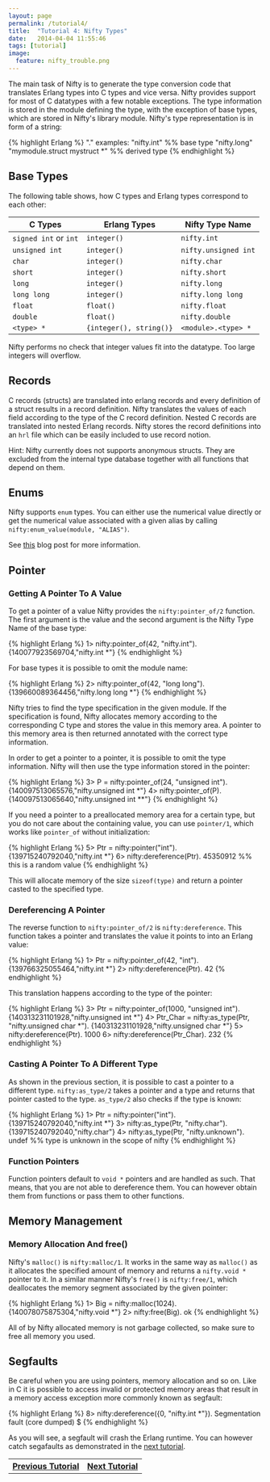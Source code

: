 ```yaml
---
layout: page
permalink: /tutorial4/
title:  "Tutorial 4: Nifty Types"
date:   2014-04-04 11:55:46
tags: [tutorial]
image:
  feature: nifty_trouble.png
---
```


The main task of Nifty is to generate the type conversion code that translates
Erlang types into C types and vice versa. Nifty provides support for most of
C datatypes with a few notable exceptions. The type information is stored
in the module defining the type, with the exception of base types, which are
stored in Nifty's library module. Nifty's type representation is in form of a
string:

{% highlight Erlang %}
"<module>.<type>"
examples:
"nifty.int" %% base type
"nifty.long"
"mymodule.struct mystruct *" %% derived type
{% endhighlight %}

## Base Types
The following table shows, how C types and Erlang types correspond to each other:

| C Types                                  | Erlang Types                 | Nifty Type Name
|------------------------------------------|------------------------------|---------------------------
| ```signed int``` or ```int```            | ```integer()```              | ```nifty.int```
| ```unsigned int```                       | ```integer()```              | ```nifty.unsigned int```
| ```char```                               | ```integer()```              | ```nifty.char```
| ```short```                              | ```integer()```              | ```nifty.short```
| ```long```                               | ```integer()```              | ```nifty.long```
| ```long long```                          | ```integer()```              | ```nifty.long long```
| ```float```                              | ```float()```                | ```nifty.float```
| ```double```                             | ```float()```                | ```nifty.double```
| ```<type> *```                           | ```{integer(), string()}```  | ```<module>.<type> *```

Nifty performs no check that integer values fit into the datatype. Too large integers will overflow.

## Records
C records (structs) are translated into erlang records and every definition of a struct results
in a record definition. Nifty translates the values of each field according to the type
of the C record definition. Nested C records are translated into nested Erlang records.
Nifty stores the record definitions into an `hrl` file which can be easily included to use
record notion.

Hint: Nifty currently does not supports anonymous structs. They are excluded from the
internal type database together with all functions that depend on them.

## Enums
Nifty supports `enum` types. You can either use the numerical value directly or get the
numerical value associated with a given alias by calling `nifty:enum_value(module, "ALIAS")`.

See <a  href="{{ site.url }}/news/support-for-enums/">this</a> blog post for more information.

## Pointer

### Getting A Pointer To A Value
To get a pointer of a value Nifty provides the `nifty:pointer_of/2` function. The first argument
is the value and the second argument is the Nifty Type Name of the base type:

{% highlight Erlang %}
1> nifty:pointer_of(42, "nifty.int").
{140077923569704,"nifty.int *"}
{% endhighlight %}

For base types it is possible to omit the module name:

{% highlight Erlang %}
2> nifty:pointer_of(42, "long long").
{139660089364456,"nifty.long long *"}
{% endhighlight %}

Nifty tries to find the type specification in the given module. If the specification is found,
Nifty allocates memory according to the corresponding C type and stores the value in this memory
area. A pointer to this memory area is then returned annotated with the correct type information.

In order to get a pointer to a pointer, it is possible to omit the type information. Nifty
will then use the type information stored in the pointer:

{% highlight Erlang %}
3> P = nifty:pointer_of(24, "unsigned int").
{140097513065576,"nifty.unsigned int *"}
4> nifty:pointer_of(P).
{140097513065640,"nifty.unsigned int **"}
{% endhighlight %}

If you need a pointer to a preallocated memory area for a certain type, but you do not care about
the containing value, you can use `pointer/1`, which works like `pointer_of` without initialization:

{% highlight Erlang %}
5> Ptr = nifty:pointer("int").
{139715240792040,"nifty.int *"}
6> nifty:dereference(Ptr).
45350912 %% this is a random value
{% endhighlight %}

This will allocate memory of the size `sizeof(type)` and return a pointer casted to the specified type.

### Dereferencing A Pointer
The reverse function to `nifty:pointer_of/2` is `nifty:dereference`. This function takes a pointer
and translates the value it points to into an Erlang value:

{% highlight Erlang %}
1> Ptr = nifty:pointer_of(42, "int").
{139766325055464,"nifty.int *"}
2> nifty:dereference(Ptr).
42
{% endhighlight %}

This translation happens according to the type of the pointer:

{% highlight Erlang %}
3> Ptr = nifty:pointer_of(1000, "unsigned int").
{140313231101928,"nifty.unsigned int *"}
4> Ptr_Char = nifty:as_type(Ptr, "nifty.unsigned char *").
{140313231101928,"nifty.unsigned char *"}
5> nifty:dereference(Ptr).
1000
6> nifty:dereference(Ptr_Char).
232
{% endhighlight %}

### Casting A Pointer To A Different Type
As shown in the previous section, it is possible to cast a pointer to a different type. `nifty:as_type/2`
takes a pointer and a type and returns that pointer casted to the type. `as_type/2` also checks
if the type is known:

{% highlight Erlang %}
1> Ptr = nifty:pointer("int").
{139715240792040,"nifty.int *"}
3> nifty:as_type(Ptr, "nifty.char").
{139715240792040,"nifty.char"}
4> nifty:as_type(Ptr, "nifty.unknown").
undef %% type is unknown in the scope of nifty
{% endhighlight %}

### Function Pointers
Function pointers default to `void *` pointers and are handled as such. That means, that you are not able to dereference
them. You can however obtain them from functions or pass them to other functions.

## Memory Management

### Memory Allocation And free()
Nifty's `malloc()` is `nifty:malloc/1`. It works in the same way as `malloc()` as it allocates the
specified amount of memory and returns a `nifty.void *` pointer to it. In a similar manner Nifty's `free()`
is `nifty:free/1`, which deallocates the memory segment associated by the given pointer:

{% highlight Erlang %}
1> Big = nifty:malloc(1024).
{140078075875304,"nifty.void *"}
2> nifty:free(Big).
ok
{% endhighlight %}

All of by Nifty allocated memory is not garbage collected, so make sure to free all memory you used.

## Segfaults
Be careful when you are using pointers, memory allocation and so on. Like in C it is possible to access
invalid or protected memory areas that result in a memory access exception more commonly known as
segfault:

{% highlight Erlang %}
8> nifty:dereference({0, "nifty.int *"}).
Segmentation fault (core dumped)
$
{% endhighlight %}

As you will see, a segfault will crash the Erlang runtime. You can however catch segafaults as demonstrated in the
<a  href="{{ site.url }}/tutorial5">next tutorial</a>.


<table>
<tr>
<th><a  href="{{ site.url }}/tutorial3">Previous Tutorial</a> </th>
<th><a  href="{{ site.url }}/tutorial5">Next Tutorial</a></th>
</tr>
</table>
